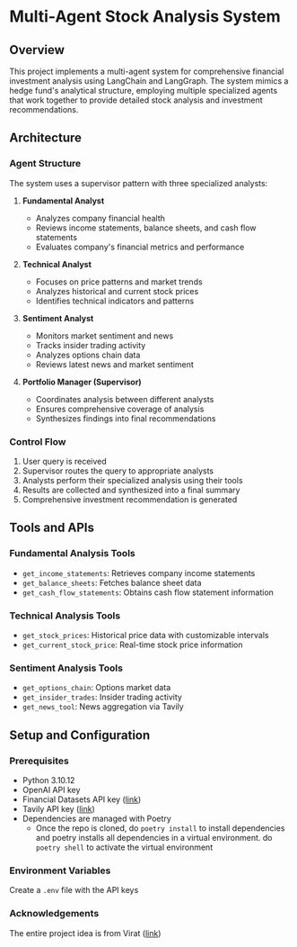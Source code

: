 # Multi-Agent Stock Analysis System

## Overview

This project implements a multi-agent system for comprehensive financial investment analysis using LangChain and LangGraph. The system mimics a hedge fund's analytical structure, employing multiple specialized agents that work together to provide detailed stock analysis and investment recommendations.

## Architecture

### Agent Structure

The system uses a supervisor pattern with three specialized analysts:

1. **Fundamental Analyst**

   - Analyzes company financial health
   - Reviews income statements, balance sheets, and cash flow statements
   - Evaluates company's financial metrics and performance
2. **Technical Analyst**

   - Focuses on price patterns and market trends
   - Analyzes historical and current stock prices
   - Identifies technical indicators and patterns
3. **Sentiment Analyst**

   - Monitors market sentiment and news
   - Tracks insider trading activity
   - Analyzes options chain data
   - Reviews latest news and market sentiment
4. **Portfolio Manager (Supervisor)**

   - Coordinates analysis between different analysts
   - Ensures comprehensive coverage of analysis
   - Synthesizes findings into final recommendations

### Control Flow

1. User query is received
2. Supervisor routes the query to appropriate analysts
3. Analysts perform their specialized analysis using their tools
4. Results are collected and synthesized into a final summary
5. Comprehensive investment recommendation is generated

## Tools and APIs

### Fundamental Analysis Tools

- `get_income_statements`: Retrieves company income statements
- `get_balance_sheets`: Fetches balance sheet data
- `get_cash_flow_statements`: Obtains cash flow statement information

### Technical Analysis Tools

- `get_stock_prices`: Historical price data with customizable intervals
- `get_current_stock_price`: Real-time stock price information

### Sentiment Analysis Tools

- `get_options_chain`: Options market data
- `get_insider_trades`: Insider trading activity
- `get_news_tool`: News aggregation via Tavily

## Setup and Configuration

### Prerequisites

- Python 3.10.12
- OpenAI API key
- Financial Datasets API key ([link](https://www.financialdatasets.ai/))
- Tavily API key ([link](https://tavily.com/))
- Dependencies are managed with Poetry
  - Once the repo is cloned,  do `poetry install` to install dependencies and poetry installs all dependencies in a virtual environment. do `poetry shell` to activate the virtual environment

### Environment Variables

Create a `.env` file with the API keys

### Acknowledgements

The entire project idea is from Virat ([link](https://x.com/virattt))
